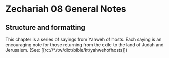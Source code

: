 # Zechariah 08 General Notes
## Structure and formatting

This chapter is a series of sayings from Yahweh of hosts. Each saying is an encouraging note for those returning from the exile to the land of Judah and Jerusalem. (See: [[rc://*/tw/dict/bible/kt/yahwehofhosts]])